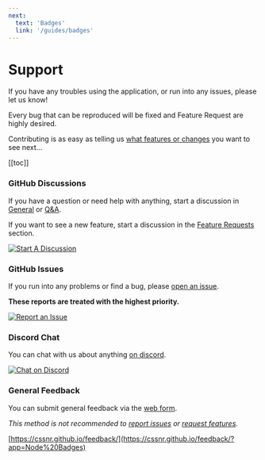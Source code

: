 ```yaml
---
next:
  text: 'Badges'
  link: '/guides/badges'
---
```


# Support

If you have any troubles using the application, or run into any issues, please let us know!

Every bug that can be reproduced will be fixed and Feature Request are highly desired.

Contributing is as easy as telling us [what features or changes](https://github.com/smashedr/node-badges/discussions/categories/feature-requests) you want to see next…

[[toc]]

### GitHub Discussions

If you have a question or need help with anything,
start a discussion in [General](https://github.com/smashedr/node-badges/discussions/categories/general)
or [Q&A](https://github.com/smashedr/node-badges/discussions/categories/q-a).

If you want to see a new feature, start a discussion in
the [Feature Requests](https://github.com/smashedr/node-badges/discussions/categories/feature-requests) section.

[![Start A Discussion](https://img.shields.io/badge/Start_A_Discussion-blue?style=for-the-badge&logo=github)](https://github.com/smashedr/node-badges/discussions)

### GitHub Issues

If you run into any problems or find a bug, please [open an issue](https://github.com/smashedr/node-badges/issues).

**These reports are treated with the highest priority.**

[![Report an Issue](https://img.shields.io/badge/Report_an_Issue-blue?style=for-the-badge&logo=github)](https://github.com/smashedr/node-badges/issues)

### Discord Chat

You can chat with us about anything [on discord](https://discord.gg/wXy6m2X8wY).

[![Chat on Discord](https://img.shields.io/badge/Chat_on_Discord-5865F2?style=for-the-badge&logo=discord&logoColor=white)](https://discord.gg/wXy6m2X8wY)

### General Feedback

You can submit general feedback via the [web form](https://cssnr.github.io/feedback/?app=Node%20Badges).

_This method is not recommended to [report issues](https://github.com/smashedr/node-badges/issues) or [request features](https://github.com/smashedr/node-badges/discussions/categories/feature-requests)._

[https://cssnr.github.io/feedback/](https://cssnr.github.io/feedback/?app=Node%20Badges)

